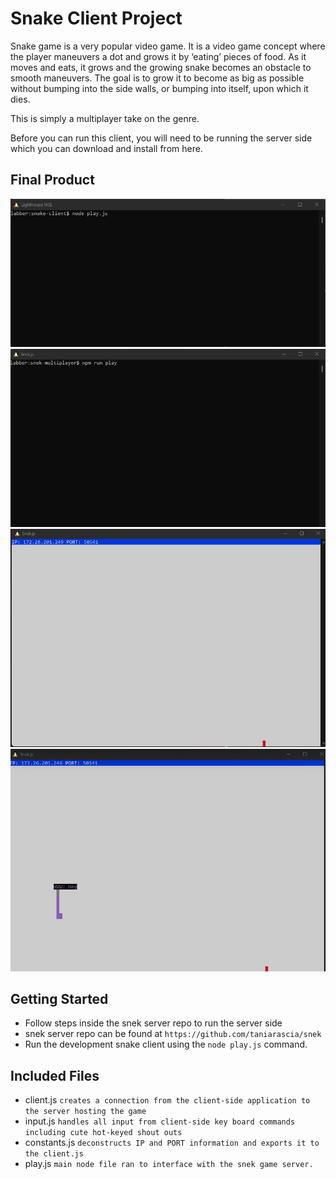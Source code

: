 # Snake Client Project

Snake game is a very popular video game. It is a video game concept where the player maneuvers a dot and grows it by ‘eating’ pieces of food. As it moves and eats, it grows and the growing snake becomes an obstacle to smooth maneuvers. The goal is to grow it to become as big as possible without bumping into the side walls, or bumping into itself, upon which it dies.

This is simply a multiplayer take on the genre.

Before you can run this client, you will need to be running the server side which you can download and install from here.

## Final Product

!["running client side"](./clientSnake.png)
!["running server"](./serverStart.png)
!["Server running"](./serverSnek.png)
!["client connected"](./loggedin.png)

## Getting Started

- Follow steps inside the snek server repo to run the server side
- snek server repo can be found at `https://github.com/taniarascia/snek`
- Run the development snake client using the `node play.js` command.

## Included Files

- client.js `creates a connection from the client-side application to the server hosting the game`
- input.js `handles all input from client-side key board commands including cute hot-keyed shout outs`
- constants.js `deconstructs IP and PORT information and exports it to the client.js`
- play.js `main node file ran to interface with the snek game server.`
